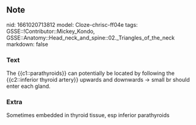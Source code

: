 ## Note
nid: 1661020713812
model: Cloze-chrisc-ff04e
tags: GSSE::!Contributor::Mickey_Kondo, GSSE::Anatomy::Head_neck_and_spine::02._Triangles_of_the_neck
markdown: false

### Text
<div>
  The {{c1::parathyroids}} can potentially be located by following
  the {{c2::inferior thyroid artery}} upwards and downwards → small
  br should enter each gland.
</div>

### Extra
Sometimes embedded in thyroid tissue, esp inferior parathyroids
